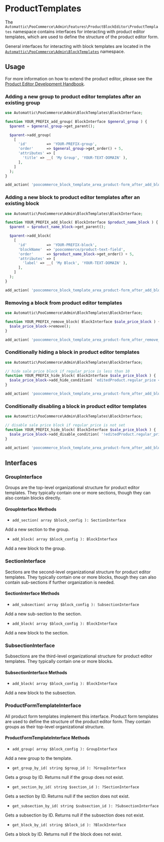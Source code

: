 # ProductTemplates

The `Automattic\PooCommerce\Admin\Features\ProductBlockEditor\ProductTemplates` namespace contains interfaces for interacting with product editor templates, which are used to define the structure of the product editor form.

General interfaces for interacting with block templates are located in the
[`Automattic\PooCommerce\Admin\BlockTemplates`](../../../BlockTemplates/README.md) namespace.

## Usage

For more information on how to extend the product editor, please see the [Product Editor Development Handbook](../../../../../../../docs/product-editor-development/README.md).

### Adding a new group to product editor templates after an existing group

```php
use Automattic\PooCommerce\Admin\BlockTemplates\BlockInterface;

function YOUR_PREFIX_add_group( BlockInterface $general_group ) {
  $parent = $general_group->get_parent();

  $parent->add_group(
    [
      'id'         => 'YOUR-PREFIX-group',
      'order'      => $general_group->get_order() + 5,
      'attributes' => [
        'title' => __( 'My Group', 'YOUR-TEXT-DOMAIN' ),
      ],
    ]
  );
}

add_action( 'poocommerce_block_template_area_product-form_after_add_block_general', 'YOUR_PREFIX_add_group' );
```

### Adding a new block to product editor templates after an existing block

```php
use Automattic\PooCommerce\Admin\BlockTemplates\BlockInterface;

function YOUR_PREFIX_add_block( BlockInterface $product_name_block ) {
  $parent = $product_name_block->get_parent();

  $parent->add_block(
    [
      'id'         => 'YOUR-PREFIX-block',
      'blockName'  => 'poocommerce/product-text-field',
      'order'      => $product_name_block->get_order() + 5,
      'attributes' => [
        'label' => __( 'My Block', 'YOUR-TEXT-DOMAIN' ),
      ],
    ]
  );
}

add_action( 'poocommerce_block_template_area_product-form_after_add_block_product-name', 'YOUR_PREFIX_add_block' );
```

### Removing a block from product editor templates

```php
use Automattic\PooCommerce\Admin\BlockTemplates\BlockInterface;

function YOUR_PREFIX_remove_block( BlockInterface $sale_price_block ) {
  $sale_price_block->remove();
}

add_action( 'poocommerce_block_template_area_product-form_after_remove_block_product-sale-price', 'YOUR_PREFIX_remove_block' );
```

### Conditionally hiding a block in product editor templates

```php
use Automattic\PooCommerce\Admin\BlockTemplates\BlockInterface;

// hide sale price block if regular_price is less than 10
function YOUR_PREFIX_hide_block( BlockInterface $sale_price_block ) {
  $sale_price_block->add_hide_condition( 'editedProduct.regular_price < 10' );
}

add_action( 'poocommerce_block_template_area_product-form_after_add_block_product-sale-price', 'YOUR_PREFIX_hide_block' );
```

### Conditionally disabling a block in product editor templates

```php
use Automattic\PooCommerce\Admin\BlockTemplates\BlockInterface;

// disable sale price block if regular_price is not set
function YOUR_PREFIX_hide_block( BlockInterface $sale_price_block ) {
  $sale_price_block->add_disable_condition( '!editedProduct.regular_price' );
}

add_action( 'poocommerce_block_template_area_product-form_after_add_block_product-sale-price', 'YOUR_PREFIX_hide_block' );
```

## Interfaces

### GroupInterface

Groups are the top-level organizational structure for product editor templates.
They typically contain one or more sections, though they can also contain
blocks directly.

#### GroupInterface Methods

-   `add_section( array $block_config ): SectionInterface`

Add a new section to the group.

-   `add_block( array $block_config ): BlockInterface`

Add a new block to the group.

### SectionInterface

Sections are the second-level organizational structure for product editor templates.
They typically contain one or more blocks, though they can also contain sub-sections
if further organization is needed.

#### SectionInterface Methods

-   `add_subsection( array $block_config ): SubsectionInterface`

Add a new sub-section to the section.

-   `add_block( array $block_config ): BlockInterface`

Add a new block to the section.

### SubsectionInterface

Subsections are the third-level organizational structure for product editor templates.
They typically contain one or more blocks.

#### SubsectionInterface Methods

-   `add_block( array $block_config ): BlockInterface`

Add a new block to the subsection.

### ProductFormTemplateInterface

All product form templates implement this interface.
Product form templates are used to define the structure of the product editor form.
They contain groups as their top-level organizational structure.

#### ProductFormTemplateInterface Methods

-   `add_group( array $block_config ): GroupInterface`

Add a new group to the template.

-   `get_group_by_id( string $group_id ): ?GroupInterface`

Gets a group by ID. Returns null if the group does not exist.

-   `get_section_by_id( string $section_id ): ?SectionInterface`

Gets a section by ID. Returns null if the section does not exist.

-   `get_subsection_by_id( string $subsection_id ): ?SubsectionInterface`

Gets a subsection by ID. Returns null if the subsection does not exist.

-   `get_block_by_id( string $block_id ): ?BlockInterface`

Gets a block by ID. Returns null if the block does not exist.

